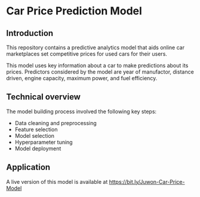 # Car Price Prediction Model

## Introduction
This repository contains a predictive analytics model that aids online car marketplaces set competitive prices for used cars for their users.

This model uses key information about a car to make predictions about its prices. Predictors considered by the model are year of manufactor, distance driven, engine capacity, maximum power, and fuel efficiency.

## Technical overview
The model building process involved the following key steps:
- Data cleaning and preprocessing
- Feature selection
- Model selection
- Hyperparameter tuning
- Model deployment

## Application

A live version of this model is available at https://bit.ly/Juwon-Car-Price-Model
